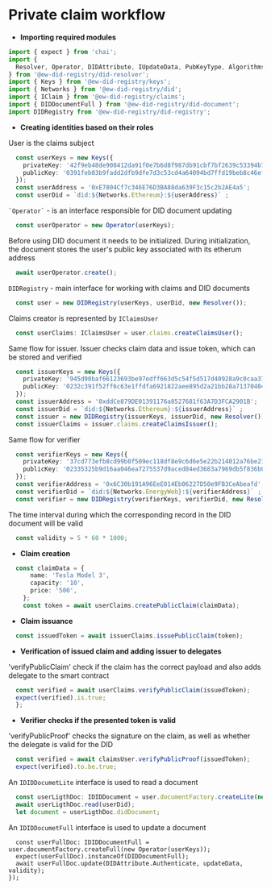# Private claim workflow

* **Importing required modules**

``` typescript
import { expect } from 'chai';
import {
  Resolver, Operator, DIDAttribute, IUpdateData, PubKeyType, Algorithms, Encoding,
} from '@ew-did-registry/did-resolver';
import { Keys } from '@ew-did-registry/keys';
import { Networks } from '@ew-did-registry/did';
import { IClaim } from '@ew-did-registry/claims';
import { DIDDocumentFull } from '@ew-did-registry/did-document';
import DIDRegistry from '@ew-did-registry/did-registry';
```

* **Creating identities based on their roles**
  
User is the claims subject

``` typescript
  const userKeys = new Keys({
    privateKey: '42f9eb48de908412da91f0e7b6d8f987db91cbf7bf2639c53394b746d91d2382',
    publicKey: '0391feb03b9fadd2dfb9dfe7d3c53cd4a64094bd7ffd19beb8c46efbeaf2724f32',
  });
  const userAddress = '0xE7804Cf7c346E76D3BA88da639F3c15c2b2AE4a5';
  const userDid = `did:${Networks.Ethereum}:${userAddress}` ;
```  
`` `Operator` `` - is an interface responsible for DID document updating
```typescript 
  const userOperator = new Operator(userKeys);
```
Before using DID document it needs to be initialized. During initialization, 
the document stores the user's public key associated with its etherum address 
``` typescript
  await userOperator.create();
```
```DIDRegistry``` - main interface for working with claims and DID documents
``` typescript
  const user = new DIDRegistry(userKeys, userDid, new Resolver());
```
Claims creator is represented by ```IClaimsUser```
```typescript 
  const userClaims: IClaimsUser = user.claims.createClaimsUser();
```  
Same flow for issuer. Issuer checks claim data and issue token, which can be 
stored and verified
```typescript 
  const issuerKeys = new Keys({
    privateKey: '945d90baf66123693be97edff663d5c54f5d517d40928a9c0caa37dba3a0b042',
    publicKey: '0232c391f52ff6c63e1ffdfa6921822aee895d2a21bb28a71370404b05960c9263',
  }); 
  const issuerAddress = '0xddCe879DE01391176a8527681f63A7D3FCA2901B'; 
  const issuerDid = `did:${Networks.Ethereum}:${issuerAddress}` ; 
  const issuer = new DIDRegistry(issuerKeys, issuerDid, new Resolver()); 
  const issuerClaims = issuer.claims.createClaimsIssuer();
```
Same flow for verifier
```typescript 
  const verifierKeys = new Keys({
    privateKey: '37cd773efb8cd99b0f509ec118df8e9c6d6e5e22b214012a76be215f77250b9e',
    publicKey: '02335325b9d16aa046ea7275537d9aced84ed3683a7969db5f836b0e6d62770d1e',
  }); 
  const verifierAddress = '0x6C30b191A96EeE014Eb06227D50e9FB3CeAbeafd'; 
  const verifierDid = `did:${Networks.EnergyWeb}:${verifierAddress}` ; 
  const verifier = new DIDRegistry(verifierKeys, verifierDid, new Resolver()); 
```
The time interval during which the corresponding record in the DID document will
be valid
```typescript 
  const validity = 5 * 60 * 1000;
```
* **Claim creation**
```typescript 
  const claimData = {
      name: 'Tesla Model 3',
      capacity: '10',
      price: '500',
    }; 
    const token = await userClaims.createPublicClaim(claimData);
```
* **Claim issuance**
```typescript 
  const issuedToken = await issuerClaims.issuePublicClaim(token);
```
* **Verification of issued claim and adding issuer to delegates**

'verifyPublicClaim' check if the claim has the correct payload and
also adds delegate to the smart contract
```typescript 
  const verified = await userClaims.verifyPublicClaim(issuedToken); 
  expect(verified).is.true;
  };
```

* **Verifier checks if the presented token is valid**

'verifyPublicProof' checks the signature on the claim, as well as 
whether the delegate is valid for the DID
```typescript 
  const verified = await claimsUser.verifyPublicProof(issuedToken);
  expect(verified).to.be.true;
```

An ```IDIDDocumetLite``` interface is used to read a document
```typescript 
  const userLigthDoc: IDIDDocument = user.documentFactory.createLite(new Resolver()); 
  await userLigthDoc.read(userDid); 
  let document = userLigthDoc.didDocument;
```

An ```IDIDDocumetFull``` interface is used to update a document
```typscript
  const userFullDoc: IDIDDocumentFull = user.documentFactory.createFull(new Operator(userKeys)); 
  expect(userFullDoc).instanceOf(DIDDocumentFull);
  await userFullDoc.update(DIDAttribute.Authenticate, updateData, validity); 
});
```